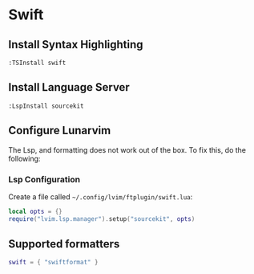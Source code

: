 # Swift

## Install Syntax Highlighting
```vim
:TSInstall swift
```

## Install Language Server

```vim
:LspInstall sourcekit
```


## Configure Lunarvim

The Lsp, and formatting does not work out of the box. To fix this, do the following:

### Lsp Configuration
Create a file called `~/.config/lvim/ftplugin/swift.lua`:

```lua
local opts = {}
require("lvim.lsp.manager").setup("sourcekit", opts)
```
## Supported formatters

```lua
swift = { "swiftformat" }
```
